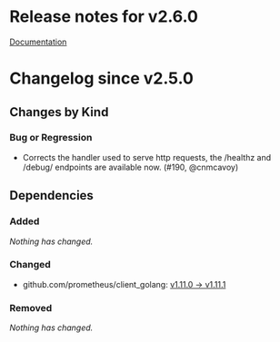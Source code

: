# Release notes for v2.6.0

[Documentation](https://kubernetes-csi.github.io)

# Changelog since v2.5.0

## Changes by Kind

### Bug or Regression

- Corrects the handler used to serve http requests, the /healthz and /debug/ endpoints are available now. (#190, @cnmcavoy)

## Dependencies

### Added
_Nothing has changed._

### Changed
- github.com/prometheus/client_golang: [v1.11.0 → v1.11.1](https://github.com/prometheus/client_golang/compare/v1.11.0...v1.11.1)

### Removed
_Nothing has changed._

